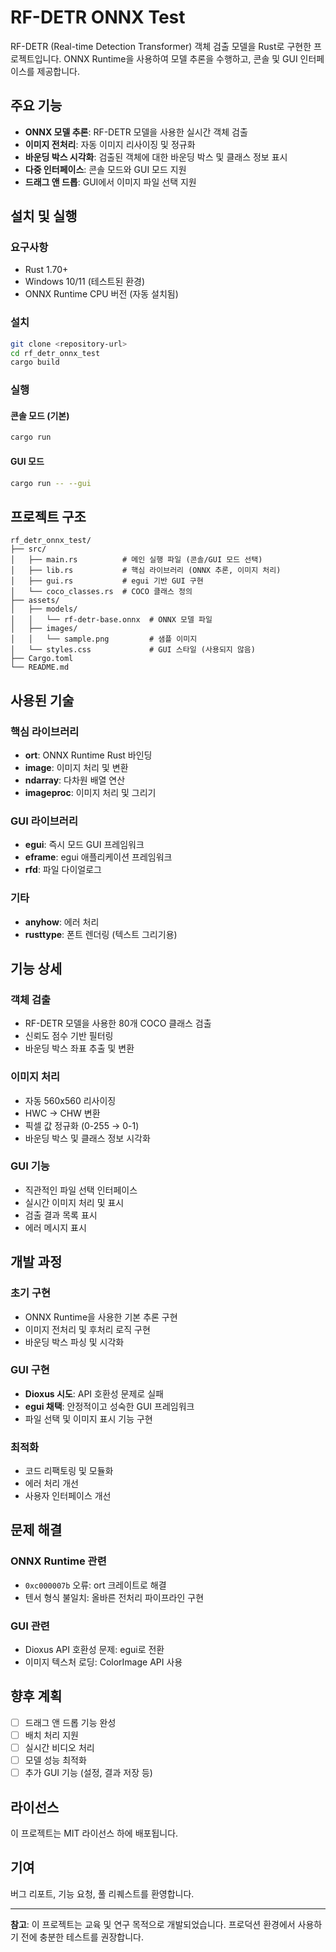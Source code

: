 # RF-DETR ONNX Test

RF-DETR (Real-time Detection Transformer) 객체 검출 모델을 Rust로 구현한 프로젝트입니다. ONNX Runtime을 사용하여 모델 추론을 수행하고, 콘솔 및 GUI 인터페이스를 제공합니다.

## 주요 기능

- **ONNX 모델 추론**: RF-DETR 모델을 사용한 실시간 객체 검출
- **이미지 전처리**: 자동 이미지 리사이징 및 정규화
- **바운딩 박스 시각화**: 검출된 객체에 대한 바운딩 박스 및 클래스 정보 표시
- **다중 인터페이스**: 콘솔 모드와 GUI 모드 지원
- **드래그 앤 드롭**: GUI에서 이미지 파일 선택 지원

## 설치 및 실행

### 요구사항

- Rust 1.70+
- Windows 10/11 (테스트된 환경)
- ONNX Runtime CPU 버전 (자동 설치됨)

### 설치

```bash
git clone <repository-url>
cd rf_detr_onnx_test
cargo build
```

### 실행

#### 콘솔 모드 (기본)
```bash
cargo run
```

#### GUI 모드
```bash
cargo run -- --gui
```

## 프로젝트 구조

```
rf_detr_onnx_test/
├── src/
│   ├── main.rs          # 메인 실행 파일 (콘솔/GUI 모드 선택)
│   ├── lib.rs           # 핵심 라이브러리 (ONNX 추론, 이미지 처리)
│   ├── gui.rs           # egui 기반 GUI 구현
│   └── coco_classes.rs  # COCO 클래스 정의
├── assets/
│   ├── models/
│   │   └── rf-detr-base.onnx  # ONNX 모델 파일
│   ├── images/
│   │   └── sample.png         # 샘플 이미지
│   └── styles.css             # GUI 스타일 (사용되지 않음)
├── Cargo.toml
└── README.md
```

## 사용된 기술

### 핵심 라이브러리
- **ort**: ONNX Runtime Rust 바인딩
- **image**: 이미지 처리 및 변환
- **ndarray**: 다차원 배열 연산
- **imageproc**: 이미지 처리 및 그리기

### GUI 라이브러리
- **egui**: 즉시 모드 GUI 프레임워크
- **eframe**: egui 애플리케이션 프레임워크
- **rfd**: 파일 다이얼로그

### 기타
- **anyhow**: 에러 처리
- **rusttype**: 폰트 렌더링 (텍스트 그리기용)

## 기능 상세

### 객체 검출
- RF-DETR 모델을 사용한 80개 COCO 클래스 검출
- 신뢰도 점수 기반 필터링
- 바운딩 박스 좌표 추출 및 변환

### 이미지 처리
- 자동 560x560 리사이징
- HWC → CHW 변환
- 픽셀 값 정규화 (0-255 → 0-1)
- 바운딩 박스 및 클래스 정보 시각화

### GUI 기능
- 직관적인 파일 선택 인터페이스
- 실시간 이미지 처리 및 표시
- 검출 결과 목록 표시
- 에러 메시지 표시

## 개발 과정

### 초기 구현
- ONNX Runtime을 사용한 기본 추론 구현
- 이미지 전처리 및 후처리 로직 구현
- 바운딩 박스 파싱 및 시각화

### GUI 구현
- **Dioxus 시도**: API 호환성 문제로 실패
- **egui 채택**: 안정적이고 성숙한 GUI 프레임워크
- 파일 선택 및 이미지 표시 기능 구현

### 최적화
- 코드 리팩토링 및 모듈화
- 에러 처리 개선
- 사용자 인터페이스 개선

## 문제 해결

### ONNX Runtime 관련
- `0xc000007b` 오류: ort 크레이트로 해결
- 텐서 형식 불일치: 올바른 전처리 파이프라인 구현

### GUI 관련
- Dioxus API 호환성 문제: egui로 전환
- 이미지 텍스처 로딩: ColorImage API 사용

## 향후 계획

- [ ] 드래그 앤 드롭 기능 완성
- [ ] 배치 처리 지원
- [ ] 실시간 비디오 처리
- [ ] 모델 성능 최적화
- [ ] 추가 GUI 기능 (설정, 결과 저장 등)

## 라이선스

이 프로젝트는 MIT 라이선스 하에 배포됩니다.

## 기여

버그 리포트, 기능 요청, 풀 리퀘스트를 환영합니다.

---

**참고**: 이 프로젝트는 교육 및 연구 목적으로 개발되었습니다. 프로덕션 환경에서 사용하기 전에 충분한 테스트를 권장합니다. 